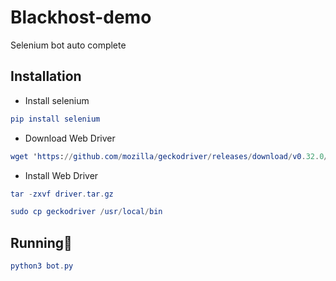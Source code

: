 # Blackhost-demo
Selenium bot auto complete

## **Installation**

- Install selenium
```elm
pip install selenium
```

- Download Web Driver
```elm
wget 'https://github.com/mozilla/geckodriver/releases/download/v0.32.0/geckodriver-v0.32.0-linux64.tar.gz' -O driver.tar.gz
```
- Install Web Driver
```elm
tar -zxvf driver.tar.gz 
```
```elm
sudo cp geckodriver /usr/local/bin
```
## **Running🚀**
```elm
python3 bot.py
```
